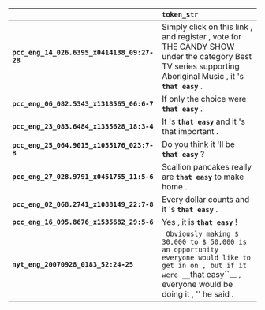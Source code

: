 |                                             | `token_str`                                                                                                                                                                |
|:--------------------------------------------|:---------------------------------------------------------------------------------------------------------------------------------------------------------------------------|
| **`pcc_eng_14_026.6395_x0414138_09:27-28`** | Simply click on this link , and register , vote for THE CANDY SHOW under the category Best TV series supporting Aboriginal Music , it 's __``that easy``__ .               |
| **`pcc_eng_06_082.5343_x1318565_06:6-7`**   | If only the choice were __``that easy``__ .                                                                                                                                |
| **`pcc_eng_23_083.6484_x1335628_18:3-4`**   | It 's __``that easy``__ and it 's that important .                                                                                                                         |
| **`pcc_eng_25_064.9015_x1035176_023:7-8`**  | Do you think it 'll be __``that easy``__ ?                                                                                                                                 |
| **`pcc_eng_27_028.9791_x0451755_11:5-6`**   | Scallion pancakes really are __``that easy``__ to make home .                                                                                                              |
| **`pcc_eng_02_068.2741_x1088149_22:7-8`**   | Every dollar counts and it 's __``that easy``__ .                                                                                                                          |
| **`pcc_eng_16_095.8676_x1535682_29:5-6`**   | Yes , it is __``that easy``__ !                                                                                                                                            |
| **`nyt_eng_20070928_0183_52:24-25`**        | `` Obviously making $ 30,000 to $ 50,000 is an opportunity everyone would like to get in on , but if it were __``that easy``__ , everyone would be doing it , '' he said . |